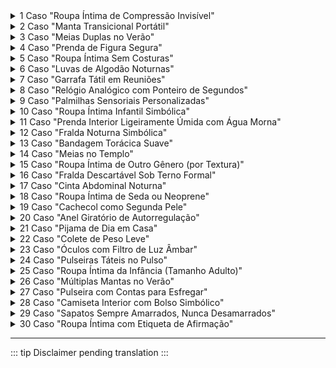 ﻿<details>
<summary>1 Caso "Roupa Íntima de Compressão Invisível"</summary>

 - Contexto: TEPT-C relacional - ansiedade social.</br>
 - Procedimento: Camiseta interior de compressão sob roupa formal em sacramentais.</br>
 - Função: "Abraço invisível" que reduz hipervigilância.</br>
 - Risco: Visto como "excesso" ou "falta de simplicidade".</br>

</details>
<details>
<summary>2 Caso "Manta Transicional Portátil"</summary>

 - Contexto: Autismo - TEPT-C.</br>
 - Procedimento: Levar uma manta pequena enrolada na mochila para usar em crises sensoriais.</br>
 - Função: Objeto de contenção em ambientes imprevisíveis.</br>
 - Risco: Considerado "infantil" ou "inapropriado" em adultos.</br>

</details>
<details>
<summary>3 Caso "Meias Duplas no Verão"</summary>

 - Contexto: Dissociação por trauma precoce.</br>
 - Procedimento: Usar dois pares de meias grossas mesmo no calor.</br>
 - Função: Âncora proprioceptiva para reduzir sensação de "flutuar".</br>
 - Risco: Julgado como "negligência" ou "falta de higiene".</br>

</details>
<details>
<summary>4 Caso "Prenda de Figura Segura"</summary>

 - Contexto: Apego traumático.</br>
 - Procedimento: Sempre levar um cachecol ou colete de uma pessoa de confiança.</br>
 - Função: Ativação simbólica de redes de apego interno.</br>
 - Risco: Mal interpretado como "dependência emocional".</br>
</details>
<details>
<summary>5 Caso "Roupa Íntima Sem Costuras"</summary>
 
 - Contexto: Autismo - hipersensibilidade sensorial.</br>
 - Procedimento: Uso exclusivo de roupa íntima sem etiquetas nem costuras.</br>
 - Função: Evitar sobrecarga somatossensorial.</br>
 - Risco: Visto como "capricho" ou "exigência desnecessária".</br>
</details>
<details>
<summary>6 Caso "Luvas de Algodão Noturnas"</summary>

 - Contexto: TEPT-C somatizado.</br>
 - Procedimento: Dormir com luvas macias para reduzir hipersensibilidade tátil.</br>
 - Função: Barreira sensorial que permite descanso.</br>
 - Risco: Considerado "estranho" ou "obsessivo".</br>
</details>
<details>
<summary>7 Caso "Garrafa Tátil em Reuniões"</summary>

 - Contexto: TEPT-C - ansiedade social.</br>
 - Procedimento: Segurar uma garrafa com textura específica durante palestras.</br>
 - Função: Focalização sensorial para modular ansiedade.</br>
 - Risco: Interpretado como "falta de atenção" ou "brincadeira".</br>
</details>
<details>
<summary>8 Caso "Relógio Analógico com Ponteiro de Segundos"</summary>

 - Contexto: TEPT-C temporal (dessincronia cronobiológica).</br>
 - Procedimento: Uso exclusivo de relógio analógico com ponteiro de segundos visível.</br>
 - Função: Âncora rítmica para regular percepção do tempo.</br>
 - Risco: Visto como "antiquado" ou "desnecessário".</br>
</details>
<details>
<summary>9 Caso "Palmilhas Sensoriais Personalizadas"</summary>

 - Contexto: Dissociação leve - autismo.</br>
 - Procedimento: Sapatos com palmilhas de textura variável ou leve vibração.</br>
 - Função: Aterramento somático contínuo.</br>
 - Risco: Ignorado como "detalhe menor".</br>
</details>
<details>
<summary>10 Caso "Roupa Íntima Infantil Simbólica"</summary>

 - Contexto: TEPT-C por abandono emocional.</br>
 - Procedimento: Uso de roupa íntima com desenhos "infantis" (ex.: desenhos) sob roupa adulta.</br>
 - Função: Criação de espaço seguro privado; autocompaixão corporal.</br>
 - Risco: Mal interpretado como fetichismo ou imaturidade.</br>
</details>
<details>
<summary>11 Caso "Prenda Interior Ligeiramente Úmida com Água Morna"</summary>

 - Contexto: TEPT-C somatizado - necessidade de regulação vagal.</br>
 - Procedimento: Levar uma peça ligeiramente umedecida contra a pele.</br>
 - Função: Estimulação térmica que acalma o sistema nervoso.</br>
 - Risco: Confundido com negligência ou comportamento inapropriado.</br>
</details>
<details>
<summary>12 Caso "Fralda Noturna Simbólica"</summary>

  - Contexto: TEPT-C dissociativo por negligência infantil.</br>
  - Procedimento: Uso de fralda de pano com calcinha de borracha apenas para dormir.</br>
  - Função: Contenção tátil, reparação simbólica do cuidado primário.</br>
  - Risco: Mal interpretado como regressão ou imaturidade.</br>
</details>
<details>
<summary>13 Caso "Bandagem Torácica Suave"</summary>

 - Contexto: Dissociação por trauma relacional.</br>
 - Procedimento: Bandagem elástica não restritiva ao redor do tórax.</br>
 - Função: Sensação de "estar contido/a" para evitar desintegração do eu.</br>
 - Risco: Associado erroneamente com autolesão ou transtornos alimentares.</br>
</details>
<details>
<summary>14 Caso "Meias no Templo"</summary>

 - Contexto: Autismo - hipersensibilidade tátil.</br>
 - Procedimento: Uso de meias em ambientes onde se espera ir descalço.</br>
 - Função: Reduzir dor sensorial e manter conexão corporal.</br>
 - Risco: Visto como desobediência aos costumes locais.</br>
</details>
<details>
<summary>15 Caso "Roupa Íntima de Outro Gênero (por Textura)"</summary>

 - Contexto: TEPT-C - necessidade sensorial específica.</br>
 - Procedimento: Uso de roupa íntima projetada para outro gênero por seu corte ou maciez.</br>
 - Função: Regulação tátil, não identidade de gênero.</br>
 - Risco: Confundido com questões de identidade sexual.</br>
</details>
<details>
<summary>16 Caso "Fralda Descartável Sob Terno Formal"</summary>

 - Contexto: TEPT-C dissociativo.</br>
 - Procedimento: Uso de fralda descartável como roupa íntima em eventos sociais.</br>
 - Função: Contenção constante para prevenir colapso emocional.</br>
 - Risco: Julgado como "engano" ou "falta de maturidade".</br>
</details>
<details>
<summary>17 Caso "Cinta Abdominal Noturna"</summary>

 - Contexto: Trauma abdominal - sensação de vazio emocional.</br>
 - Procedimento: Peça enrolada suavemente ao redor do abdômen ao dormir.</br>
 - Função: "Sustentação interna" que reduz ansiedade visceral.</br>
 - Risco: Associado com controle de peso ou transtornos corporais.</br>
</details>
<details>
<summary>18 Caso "Roupa Íntima de Seda ou Neoprene"</summary>

 - Contexto: Autismo - busca de resposta tátil específica.</br>
 - Procedimento: Uso de materiais não convencionais por seu efeito regulatório.</br>
 - Função: Ativação seletiva de vias sensoriais calmantes.</br>
 - Risco: Visto como "luxo desnecessário" ou "excentricidade".</br>
</details>
<details>
<summary>19 Caso "Cachecol como Segunda Pele"</summary>

 - Contexto: TEPT-C relacional.</br>
 - Procedimento: Sempre levar um cachecol envolvendo pescoço e ombros.</br>
 - Função: Simboliza proteção e limite interpessoal.</br>
 - Risco: Considerado "exagerado" em climas quentes.</br>
</details>
<details>
<summary>20 Caso "Anel Giratório de Autorregulação"</summary>

 - Contexto: TEPT-C - flashbacks.</br>
 - Procedimento: Uso de anel com parte móvel para esfregar em momentos de estresse.</br>
 - Função: Interrupção sensorial de ativação traumática.</br>
 - Risco: Visto como "brinquedo" ou "distração".</br>
</details>
<details>
<summary>21 Caso "Pijama de Dia em Casa"</summary>

 - Contexto: TEPT-C - esgotamento regulatório.</br>
 - Procedimento: Usar roupa de dormir durante o dia em ambientes seguros.</br>
 - Função: Reduzir demanda sensorial e preservar energia emocional.</br>
 - Risco: Julgado como "falta de esforço" ou "depressão".</br>
</details>
<details>
<summary>22 Caso "Colete de Peso Leve"</summary>

 - Contexto: Autismo - ansiedade sensorial.</br>
 - Procedimento: Colete com peso distribuído (menos de 10% do peso corporal).</br>
 - Função: Estimulação proprioceptiva para calma neurológica.</br>
 - Risco: Mal interpretado como "castigo" ou "restrição".</br>
</details>
<details>
<summary>23 Caso "Óculos com Filtro de Luz Âmbar"</summary>

 - Contexto: TEPT-C - sobrecarga visual.</br>
 - Procedimento: Uso de óculos com tinta específica em ambientes internos.</br>
 - Função: Reduzir estimulação visual que ativa alarme.</br>
 - Risco: Visto como "afetação" ou "estranheza".</br>
</details>
<details>
<summary>24 Caso "Pulseiras Táteis no Pulso"</summary>

 - Contexto: Dissociação por trauma interpessoal.</br>
 - Procedimento: Uso de pulseiras com texturas variáveis.</br>
 - Função: Âncora tátil para manter presença corporal.</br>
 - Risco: Confundido com moda ou acessório estético.</br>
</details>
<details>
<summary>25 Caso "Roupa Íntima da Infância (Tamanho Adulto)"</summary>

 - Contexto: TEPT-C por ruptura do apego precoce.</br>
 - Procedimento: Reproduzir peça da infância em tamanho adulto.</br>
 - Função: Reconexão simbólica com etapa prévia ao trauma.</br>
 - Risco: Mal interpretado como fixação patológica.</br>
</details>
<details>
<summary>26 Caso "Múltiplas Mantas no Verão"</summary>

 - Contexto: TEPT-C noturno - medo da desintegração.</br>
 - Procedimento: Dormir enrolado/a em várias mantas, mesmo com calor.</br>
 - Função: Recriar "útero seguro" para descanso reparador.</br>
 - Risco: Visto como "irracional" ou "autodestrutivo".</br>
</details>
<details>
<summary>27 Caso "Pulseira com Contas para Esfregar"</summary>

 - Contexto: TEPT-C - hiperalerta.</br>
 - Procedimento: Pulseira com contas texturizadas para estimulação repetitiva.</br>
 - Função: Autorregulação não verbal em ambientes sociais.</br>
 - Risco: Julgado como "nervosismo" ou "falta de compostura".</br>
</details>
<details>
<summary>28 Caso "Camiseta Interior com Bolso Simbólico"</summary>

 - Contexto: TEPT-C - necessidade de objeto transicional.</br>
 - Procedimento: Camiseta com pequeno bolso interno que contém um objeto seguro.</br>
 - Função: Acesso discreto a âncora emocional.</br>
 - Risco: Ignorado ou mal interpretado como "estranho".</br>
</details>
<details>
<summary>29 Caso "Sapatos Sempre Amarrados, Nunca Desamarrados"</summary>

 - Contexto: Autismo - necessidade de previsibilidade sensorial.</br>
 - Procedimento: Manter sapatos sempre bem ajustados, sem folga.</br>
 - Função: Evitar sensação de "desconexão" com o chão.</br>
 - Risco: Visto como "rigidez" ou "obsessão".</br>
</details>
<details>
<summary>30 Caso "Roupa Íntima com Etiqueta de Afirmação"</summary>

 - Contexto: TEPT-C - vergonha internalizada.</br>
 - Procedimento: Peça com etiqueta costurada que diz "Seguro/a", "Digno/a", etc.</br>
 - Função: Reforço simbólico de valor pessoal em momentos de crise.</br>
 - Risco: Invisibilizado ou considerado "superstição".</br>
</details>

---

::: tip
Disclaimer pending translation
:::
